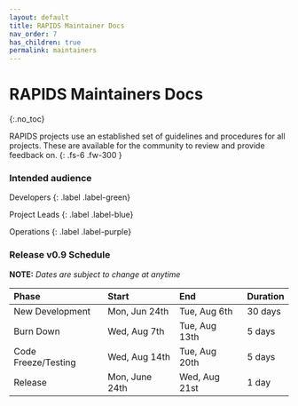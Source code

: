 ```yaml
---
layout: default
title: RAPIDS Maintainer Docs
nav_order: 7
has_children: true
permalink: maintainers
---
```


# RAPIDS Maintainers Docs
{:.no_toc}

RAPIDS projects use an established set of guidelines and procedures for all projects. These are available for the community to review and provide feedback on.
{: .fs-6 .fw-300 }

### Intended audience

Developers
{: .label .label-green}

Project Leads
{: .label .label-blue}

Operations
{: .label .label-purple}

### Release v0.9 Schedule

**NOTE:** *Dates are subject to change at anytime*

| Phase | Start | End | Duration |
|:------|:------|:----|:---------|
| New Development | Mon, Jun 24th | Tue, Aug 6th | 30 days |
| Burn Down | Wed, Aug 7th | Tue, Aug 13th | 5 days |
| Code Freeze/Testing | Wed, Aug 14th | Tue, Aug 20th | 5 days |
| Release | Mon, June 24th | Wed, Aug 21st | 1 day |
